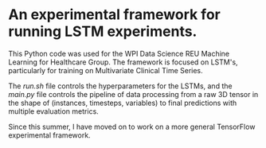 # An experimental framework for running LSTM experiments.

This Python code was used for the WPI Data Science REU Machine Learning for Healthcare Group. The framework is focused on LSTM's, particularly for training on Multivariate Clinical Time Series.

The *run.sh* file controls the hyperparameters for the LSTMs, and the *main.py* file controls the pipeline of data processing from a raw 3D tensor in the shape of (instances, timesteps, variables) to final predictions with multiple evaluation metrics.

Since this summer, I have moved on to work on a more general TensorFlow experimental framework.

